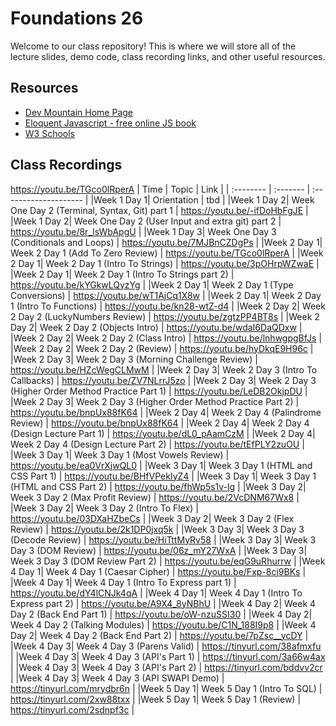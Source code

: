 # Foundations 26

Welcome to our class repository! This is where we will store all of the lecture slides, demo code, class recording links, and other useful resources. 


## Resources

 - [Dev Mountain Home Page](https://ed.devmountain.com/)
 - [Eloquent Javascript - free online JS book](https://eloquentjavascript.net/)
 - [W3 Schools](https://www.w3schools.com/js/default.asp)

## Class Recordings

https://youtu.be/TGco0lRperA
| Time | Topic | Link |
| :-------- | :------- | :-------------------- |
|Week 1 Day 1| Orientation | tbd |
|Week 1 Day 2| Week One Day 2 (Terminal, Syntax, Git) part 1 | https://youtu.be/-ifDoHbFgJE |
|Week 1 Day 2| Week One Day 2 (User Input and extra git) part 2 | https://youtu.be/8r_lsWbApgU |
|Week 1 Day 3| Week One Day 3 (Conditionals and Loops) | https://youtu.be/7MJBnCZDgPs |
|Week 2 Day 1| Week 2 Day 1 (Add To Zero Review) | https://youtu.be/TGco0lRperA |
|Week 2 Day 1| Week 2 Day 1 (Intro To Strings) | https://youtu.be/3pOHrpWZwaE |
|Week 2 Day 1| Week 2 Day 1 (Intro To Strings part 2) | https://youtu.be/kYGkwLQyzYg |
|Week 2 Day 1| Week 2 Day 1 (Type Conversions) | https://youtu.be/wT1AjCq1X8w |
|Week 2 Day 1| Week 2 Day 1 (Intro To Functions) | https://youtu.be/kn28-wtZ-d4 |
|Week 2 Day 2| Week 2 Day 2 (LuckyNumbers Review) | https://youtu.be/zgtzPP4BT8s |
|Week 2 Day 2| Week 2 Day 2 (Objects Intro) | https://youtu.be/wdaI6DaQDxw |
|Week 2 Day 2| Week 2 Day 2 (Class Intro) | https://youtu.be/lnhwgpgBfJs |
|Week 2 Day 2| Week 2 Day 2 (Review) | https://youtu.be/hyDkqE9H96c |
|Week 2 Day 3| Week 2 Day 3 (Morning Challenge Review) | https://youtu.be/HZcWegCLMwM |
|Week 2 Day 3| Week 2 Day 3 (Intro To Callbacks) | https://youtu.be/ZV7NLrrJ5zo |
|Week 2 Day 3| Week 2 Day 3 (Higher Order Method Practice Part 1) | https://youtu.be/LeDB2OkjpDU |
|Week 2 Day 3| Week 2 Day 3 (Higher Order Method Practice Part 2) | https://youtu.be/bnpUx88fK64 |
|Week 2 Day 4| Week 2 Day 4 (Palindrome Review) | https://youtu.be/bnpUx88fK64 |
|Week 2 Day 4| Week 2 Day 4 (Design Lecture Part 1) | https://youtu.be/dL0_pAamCzM |
|Week 2 Day 4| Week 2 Day 4 (Design Lecture Part 2) | https://youtu.be/tEfPLY2zuOU |
|Week 3 Day 1| Week 3 Day 1 (Most Vowels Review) | https://youtu.be/ea0VrXjwQL0 |
|Week 3 Day 1| Week 3 Day 1 (HTML and CSS Part 1) | https://youtu.be/BHfVPekIyZ4 |
|Week 3 Day 1| Week 3 Day 1 (HTML and CSS Part 2) | https://youtu.be/fhWp5s1v-lg |
|Week 3 Day 2| Week 3 Day 2 (Max Profit Review) | https://youtu.be/2VcDNM67Wx8 |
|Week 3 Day 2| Week 3 Day 2 (Intro To Flex) | https://youtu.be/03DXaHZbeCs |
|Week 3 Day 2| Week 3 Day 2 (Flex Review) | https://youtu.be/2k1DP0jxq5k |
|Week 3 Day 3| Week 3 Day 3 (Decode Review) | https://youtu.be/HiTttMyRv58 |
|Week 3 Day 3| Week 3 Day 3 (DOM Review) | https://youtu.be/06z_mY27WxA |
|Week 3 Day 3| Week 3 Day 3 (DOM Review Part 2) | https://youtu.be/eqG9uRhurrw |
|Week 4 Day 1| Week 4 Day 1 (Caesar Cipher) | https://youtu.be/Fxp-8cj9BKs |
|Week 4 Day 1| Week 4 Day 1 (Intro To Express part 1) | https://youtu.be/dY4lCNJk4qA |
|Week 4 Day 1| Week 4 Day 1 (Intro To Express part 2) | https://youtu.be/A9X4_8yNBhU |
|Week 4 Day 2| Week 4 Day 2 (Back End Part 1) | https://youtu.be/oW-nzuSSI30 |
|Week 4 Day 2| Week 4 Day 2 (Talking Modules) | https://youtu.be/C1N_188I9p8 |
|Week 4 Day 2| Week 4 Day 2 (Back End Part 2) | https://youtu.be/7pZsc__ycDY |
|Week 4 Day 3| Week 4 Day 3 (Parens Valid) | https://tinyurl.com/38afmxfu |
|Week 4 Day 3| Week 4 Day 3 (API's Part 1) | https://tinyurl.com/3a66w4ax |
|Week 4 Day 3| Week 4 Day 3 (API's Part 2) | https://tinyurl.com/bddvv2cr |
|Week 4 Day 3| Week 4 Day 3 (API SWAPI Demo) | https://tinyurl.com/mrydbr6n |
|Week 5 Day 1| Week 5 Day 1 (Intro To SQL) | https://tinyurl.com/2xw88txx |
|Week 5 Day 1| Week 5 Day 1 (Review) | https://tinyurl.com/2sdnpf3c |







